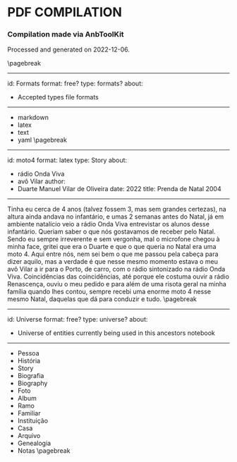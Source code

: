 # PDF COMPILATION


### Compilation made via AnbToolKit

Processed and generated on 2022-12-06.


\pagebreak

---
id: Formats
format: free?
type: formats?
about:
- Accepted types file formats
---

* markdown
* latex
* text
* yaml
\pagebreak

---
id: moto4
format: latex
type: Story
about:
- rádio Onda Viva
- avô Vilar
author:
- Duarte Manuel Vilar de Oliveira
date: 2022
title: Prenda de Natal 2004
---


Tinha eu cerca de 4 anos (talvez fossem 3, mas sem grandes certezas), na
altura ainda andava no infantário, e umas 2 semanas antes do Natal, já
em ambiente natalício veio a rádio Onda Viva entrevistar os alunos desse
infantário. Queriam saber o que nós gostavamos de receber pelo Natal.
Sendo eu sempre irreverente e sem vergonha, mal o microfone chegou à
minha face, gritei que era o Duarte e que o que queria no Natal era uma
moto 4. Aqui entre nós, nem sei bem o que me passou pela cabeça para
dizer aquilo, mas a verdade é que nesse mesmo momento estava o meu avô
Vilar a ir para o Porto, de carro, com o rádio sintonizado na rádio Onda
Viva. Coincidências das coincidências, até porque ele costuma ouvir a
rádio Renascença, ouviu o meu pedido e para além de uma risota geral na
minha família quando lhes contou, sempre recebi uma enorme moto 4 nesse
mesmo Natal, daquelas que dá para conduzir e tudo.
\pagebreak

---
id: Universe
format: free?
type: universe?
about:
- Universe of entities currently being used in this ancestors notebook
---

* Pessoa
* História
* Story
* Biografia
* Biography
* Foto
* Album
* Ramo
* Familiar
* Instituição
* Casa
* Arquivo
* Genealogia
* Notas
\pagebreak

